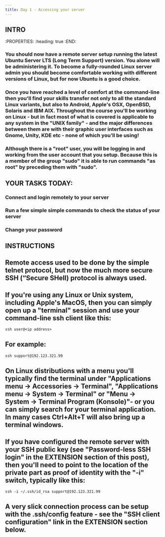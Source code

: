 ```yaml
---
title: Day 1 - Accessing your server
---
```


## INTRO
:PROPERTIES:
:heading: true
:END:
### You should now have a remote server setup running the latest Ubuntu Server LTS (Long Term Support) version. You alone will be administering it. To become a fully-rounded Linux server admin you should become comfortable working with different versions of Linux, but for now Ubuntu is a good choice.
### Once you have reached a level of comfort at the command-line then you'll find your skills transfer not only to all the standard Linux variants, but also to Android, Apple's OSX, OpenBSD, Solaris and IBM AIX. Throughout the course you'll be working on Linux - but in fact most of what is covered is applicable to any system in the "UNIX family" - and the major differences between them are with their graphic user interfaces such as Gnome, Unity, KDE etc - none of which you’ll be using!
### Although there is a "root" user, you will be logging in and working from the user account that you setup. Because this is a member of the group "sudo" it is able to run commands "as root" by preceding them with "sudo".
## YOUR TASKS TODAY:
### Connect and login remotely to your server
### Run a few simple simple commands to check the status of your server
### Change your password
## INSTRUCTIONS
## Remote access used to be done by the simple telnet protocol, but now the much more secure SSH (“Secure SHell) protocol is always used.
## If you're using any Linux or Unix system, including Apple's MacOS, then you can simply open up a "terminal" session and use your command-line ssh client like this:
`ssh user@<ip address>`
## For example:
 `ssh support@192.123.321.99`
## On Linux distributions with a menu you'll typically find the terminal under "Applications menu -> Accessories -> Terminal", "Applications menu -> System -> Terminal" or "Menu -> System -> Terminal Program (Konsole)"- or you can simply search for your terminal application. In many cases Ctrl+Alt+T will also bring up a terminal windows.
## If you have configured the remote server with your SSH public key (see "Password-less SSH login" in the EXTENSION section of this post), then you'll need to point to the location of the private part as proof of identity with the "-i" switch, typically like this:

`ssh -i ~/.ssh/id_rsa support@192.123.321.99`
## A very slick connection process can be setup with the .ssh/config feature - see the "SSH client configuration" link in the EXTENSION section below.
##
